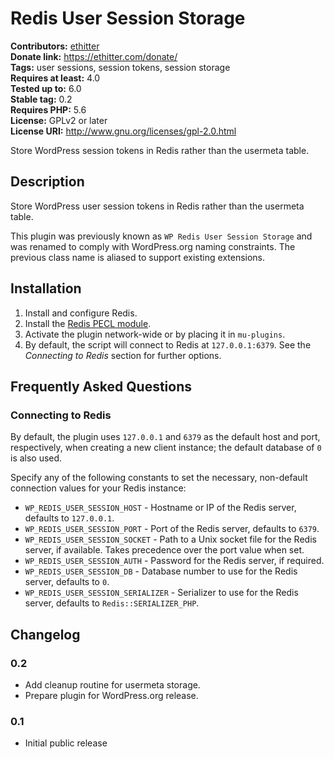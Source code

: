 # Redis User Session Storage #
**Contributors:** [ethitter](https://profiles.wordpress.org/ethitter/)  
**Donate link:** https://ethitter.com/donate/  
**Tags:** user sessions, session tokens, session storage  
**Requires at least:** 4.0  
**Tested up to:** 6.0  
**Stable tag:** 0.2  
**Requires PHP:** 5.6  
**License:** GPLv2 or later  
**License URI:** http://www.gnu.org/licenses/gpl-2.0.html  

Store WordPress session tokens in Redis rather than the usermeta table.

## Description ##

Store WordPress user session tokens in Redis rather than the usermeta table.

This plugin was previously known as `WP Redis User Session Storage` and was renamed
to comply with WordPress.org naming constraints. The previous class name is
aliased to support existing extensions.

## Installation ##

1. Install and configure Redis.
2. Install the [Redis PECL module](http://pecl.php.net/package/redis).
3. Activate the plugin network-wide or by placing it in `mu-plugins`.
4. By default, the script will connect to Redis at `127.0.0.1:6379`. See the *Connecting to Redis* section for further options.

## Frequently Asked Questions ##

### Connecting to Redis ###
By default, the plugin uses `127.0.0.1` and `6379` as the default host and port, respectively, when creating a new client instance; the default database of `0` is also used.

Specify any of the following constants to set the necessary, non-default connection values for your Redis instance:

* `WP_REDIS_USER_SESSION_HOST` - Hostname or IP of the Redis server, defaults to `127.0.0.1`.
* `WP_REDIS_USER_SESSION_PORT` - Port of the Redis server, defaults to `6379`.
* `WP_REDIS_USER_SESSION_SOCKET` - Path to a Unix socket file for the Redis server, if available. Takes precedence over the port value when set.
* `WP_REDIS_USER_SESSION_AUTH` - Password for the Redis server, if required.
* `WP_REDIS_USER_SESSION_DB` - Database number to use for the Redis server, defaults to `0`.
* `WP_REDIS_USER_SESSION_SERIALIZER` - Serializer to use for the Redis server, defaults to `Redis::SERIALIZER_PHP`.

## Changelog ##

### 0.2 ###
* Add cleanup routine for usermeta storage.
* Prepare plugin for WordPress.org release.

### 0.1 ###
* Initial public release
